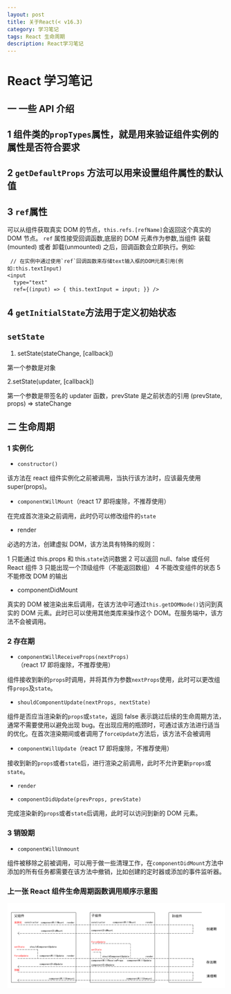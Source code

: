 ```yaml
---
layout: post
title: 关于React(< v16.3)
category: 学习笔记
tags: React 生命周期
description: React学习笔记
---
```


# React 学习笔记

## 一 一些 API 介绍

## 1 组件类的`propTypes`属性，就是用来验证组件实例的属性是否符合要求

## 2 `getDefaultProps` 方法可以用来设置组件属性的默认值

## 3 `ref`属性

可以从组件获取真实 DOM 的节点，`this.refs.[refName]`会返回这个真实的 DOM 节点。
`ref` 属性接受回调函数,底层的 DOM 元素作为参数,当组件 装载(mounted) 或者 卸载(unmounted) 之后，回调函数会立即执行。例如:

     // 在实例中通过使用`ref`回调函数来存储text输入框的DOM元素引用(例如:this.textInput)
    <input
      type="text"
      ref={(input) => { this.textInput = input; }} />

## 4 `getInitialState`方法用于定义初始状态

## `setState`

1. setState(stateChange, [callback])

第一个参数是对象

2.setState(updater, [callback])

第一个参数是带签名的 updater 函数，prevState 是之前状态的引用
(prevState, props) => stateChange

## 二 生命周期

### 1 实例化

- `constructor()`

该方法在 react 组件实例化之前被调用，当执行该方法时，应该最先使用 super(props)。

- `componentWillMount`（react 17 即将废除，不推荐使用）

在完成首次渲染之前调用，此时仍可以修改组件的`state`

- render

必选的方法，创建虚拟 DOM，该方法具有特殊的规则：

1 只能通过 this.props 和 this.`state`访问数据
2 可以返回 null、false 或任何 React 组件
3 只能出现一个顶级组件（不能返回数组）
4 不能改变组件的状态
5 不能修改 DOM 的输出

- componentDidMount

真实的 DOM 被渲染出来后调用，在该方法中可通过`this.getDOMNode()`访问到真实的 DOM 元素。此时已可以使用其他类库来操作这个 DOM。在服务端中，该方法不会被调用。

### 2 存在期

- `componentWillReceiveProps(nextProps)`（react 17 即将废除，不推荐使用）

组件接收到新的`props`时调用，并将其作为参数`nextProps`使用，此时可以更改组件`props`及`state`。

- `shouldComponentUpdate(nextProps, nextState)`

组件是否应当渲染新的`props`或`state`，返回 false 表示跳过后续的生命周期方法，通常不需要使用以避免出现 bug。在出现应用的瓶颈时，可通过该方法进行适当的优化。在首次渲染期间或者调用了`forceUpdate`方法后，该方法不会被调用

- `componentWillUpdate`（react 17 即将废除，不推荐使用）

接收到新的`props`或者`state`后，进行渲染之前调用，此时不允许更新`props`或`state`。

- `render`

- `componentDidUpdate(prevProps, prevState)`

完成渲染新的`props`或者`state`后调用，此时可以访问到新的 DOM 元素。

### 3 销毁期

- `componentWillUnmount`

组件被移除之前被调用，可以用于做一些清理工作，在`componentDidMount`方法中添加的所有任务都需要在该方法中撤销，比如创建的定时器或添加的事件监听器。

### 上一张 React 组件生命周期函数调用顺序示意图

![React组件生命周期函数调用顺序示意图](/assets/img/postImg/react-life-circle.png)
